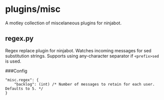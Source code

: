 plugins/misc
============

A motley collection of miscelaneous plugins for ninjabot.

regex.py
--------

Regex replace plugin for ninjabot.
Watches incoming messages for sed substitution strings.
Supports using any-character separator if `<prefix>sed` is used.

###Config

```
"misc.regex": {
	"backlog": (int) /* Number of messages to retain for each user. Defaults to 5. */
}
```

